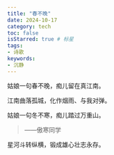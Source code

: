 ```yaml
---
title: "春不晚"
date: 2024-10-17
category: tech
toc: false
isStarred: true # 标星
tags:
- 诗歌
keywords:
- 沉静
---
```


姑娘一句春不晚，痴儿留在真江南。

江南曲落孤城，化作烟雨、与我对弹。

姑娘一句冬不寒，痴儿踏过万重山。

> ——傲寒同学

星河斗转纵横，锻成雄心壮志永存。

